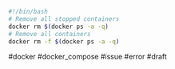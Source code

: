 ```bash
#!/bin/bash
# Remove all stopped containers
docker rm $(docker ps -a -q)
# Remove all containers
docker rm -f $(docker ps -a -q)
```

#docker #docker_compose #issue #error
#draft